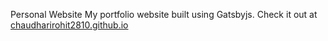 Personal Website
My portfolio website built using Gatsbyjs. Check it out at <a href="https://chaudharirohit2810.github.io/">chaudharirohit2810.github.io</a>
